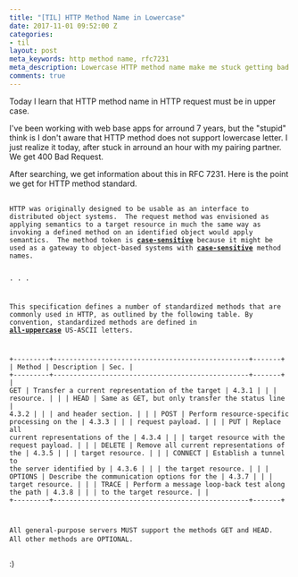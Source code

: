 ```yaml
---
title: "[TIL] HTTP Method Name in Lowercase"
date: 2017-11-01 09:52:00 Z
categories:
- til
layout: post
meta_keywords: http method name, rfc7231
meta_description: Lowercase HTTP method name make me stuck getting bad request for an hour
comments: true
---
```


Today I learn that HTTP method name in HTTP request must be in upper case.

I've been working with web base apps for arround 7 years, but the "stupid" think is I don't aware that HTTP method does not support lowercase letter. I just realize it today, after stuck in arround an hour with my pairing partner. We get 400 Bad Request.

After searching, we get information about this in RFC 7231. Here is the point we get for HTTP method standard.

<div class="highlighter-rouge">
  <pre class="highlight">
    <code>
HTTP was originally designed to be usable as an interface to
distributed object systems.  The request method was envisioned as
applying semantics to a target resource in much the same way as
invoking a defined method on an identified object would apply
semantics.  The method token is <b><u>case-sensitive</u></b> because it might be
used as a gateway to object-based systems with <b><u>case-sensitive</u></b> method
names.

.
.
.

This specification defines a number of standardized methods that are
commonly used in HTTP, as outlined by the following table.  By
convention, standardized methods are defined in <b><u>all-uppercase</u></b>
US-ASCII letters.

+---------+-------------------------------------------------+-------+
| Method  | Description                                     | Sec.  |
+---------+-------------------------------------------------+-------+
| GET     | Transfer a current representation of the target | 4.3.1 |
|         | resource.                                       |       |
| HEAD    | Same as GET, but only transfer the status line  | 4.3.2 |
|         | and header section.                             |       |
| POST    | Perform resource-specific processing on the     | 4.3.3 |
|         | request payload.                                |       |
| PUT     | Replace all current representations of the      | 4.3.4 |
|         | target resource with the request payload.       |       |
| DELETE  | Remove all current representations of the       | 4.3.5 |
|         | target resource.                                |       |
| CONNECT | Establish a tunnel to the server identified by  | 4.3.6 |
|         | the target resource.                            |       |
| OPTIONS | Describe the communication options for the      | 4.3.7 |
|         | target resource.                                |       |
| TRACE   | Perform a message loop-back test along the path | 4.3.8 |
|         | to the target resource.                         |       |
+---------+-------------------------------------------------+-------+

All general-purpose servers MUST support the methods GET and HEAD.
All other methods are OPTIONAL.
    </code>
  </pre>
</div>

:)